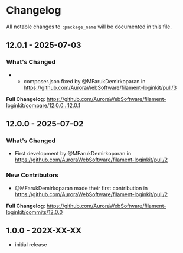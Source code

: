 # Changelog

All notable changes to `:package_name` will be documented in this file.

## 12.0.1 - 2025-07-03

### What's Changed

* - composer.json fixed by @MFarukDemirkoparan in https://github.com/AuroraWebSoftware/filament-loginkit/pull/3
  

**Full Changelog**: https://github.com/AuroraWebSoftware/filament-loginkit/compare/12.0.0...12.0.1

## 12.0.0 - 2025-07-02

### What's Changed

* First development by @MFarukDemirkoparan in https://github.com/AuroraWebSoftware/filament-loginkit/pull/2

### New Contributors

* @MFarukDemirkoparan made their first contribution in https://github.com/AuroraWebSoftware/filament-loginkit/pull/2

**Full Changelog**: https://github.com/AuroraWebSoftware/filament-loginkit/commits/12.0.0

## 1.0.0 - 202X-XX-XX

- initial release
